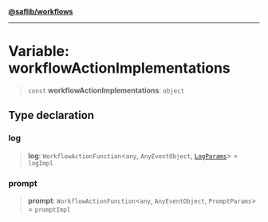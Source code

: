 [**@saflib/workflows**](../index.md)

***

# Variable: workflowActionImplementations

> `const` **workflowActionImplementations**: `object`

## Type declaration

### log

> **log**: `WorkflowActionFunction`\<`any`, `AnyEventObject`, [`LogParams`](../interfaces/LogParams.md)\> = `logImpl`

### prompt

> **prompt**: `WorkflowActionFunction`\<`any`, `AnyEventObject`, `PromptParams`\> = `promptImpl`
